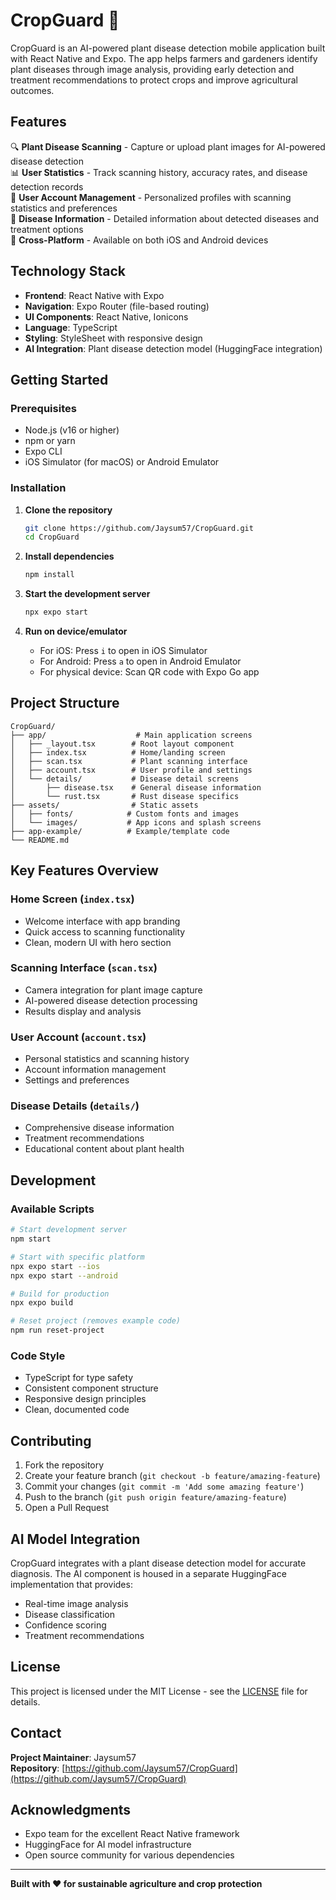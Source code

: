 # CropGuard 🌱

CropGuard is an AI-powered plant disease detection mobile application built with React Native and Expo. The app helps farmers and gardeners identify plant diseases through image analysis, providing early detection and treatment recommendations to protect crops and improve agricultural outcomes.

## Features

🔍 **Plant Disease Scanning** - Capture or upload plant images for AI-powered disease detection  
📊 **User Statistics** - Track scanning history, accuracy rates, and disease detection records  
👤 **User Account Management** - Personalized profiles with scanning statistics and preferences  
🎯 **Disease Information** - Detailed information about detected diseases and treatment options  
📱 **Cross-Platform** - Available on both iOS and Android devices  

## Technology Stack

- **Frontend**: React Native with Expo
- **Navigation**: Expo Router (file-based routing)
- **UI Components**: React Native, Ionicons
- **Language**: TypeScript
- **Styling**: StyleSheet with responsive design
- **AI Integration**: Plant disease detection model (HuggingFace integration)

## Getting Started

### Prerequisites

- Node.js (v16 or higher)
- npm or yarn
- Expo CLI
- iOS Simulator (for macOS) or Android Emulator

### Installation

1. **Clone the repository**
   ```bash
   git clone https://github.com/Jaysum57/CropGuard.git
   cd CropGuard
   ```

2. **Install dependencies**
   ```bash
   npm install
   ```

3. **Start the development server**
   ```bash
   npx expo start
   ```

4. **Run on device/emulator**
   - For iOS: Press `i` to open in iOS Simulator
   - For Android: Press `a` to open in Android Emulator
   - For physical device: Scan QR code with Expo Go app

## Project Structure

```
CropGuard/
├── app/                    # Main application screens
│   ├── _layout.tsx        # Root layout component
│   ├── index.tsx          # Home/landing screen
│   ├── scan.tsx           # Plant scanning interface
│   ├── account.tsx        # User profile and settings
│   └── details/           # Disease detail screens
│       ├── disease.tsx    # General disease information
│       └── rust.tsx       # Rust disease specifics
├── assets/                # Static assets
│   ├── fonts/            # Custom fonts and images
│   └── images/           # App icons and splash screens
├── app-example/          # Example/template code
└── README.md
```

## Key Features Overview

### Home Screen (`index.tsx`)
- Welcome interface with app branding
- Quick access to scanning functionality
- Clean, modern UI with hero section

### Scanning Interface (`scan.tsx`)
- Camera integration for plant image capture
- AI-powered disease detection processing
- Results display and analysis

### User Account (`account.tsx`)
- Personal statistics and scanning history
- Account information management
- Settings and preferences

### Disease Details (`details/`)
- Comprehensive disease information
- Treatment recommendations
- Educational content about plant health

## Development

### Available Scripts

```bash
# Start development server
npm start

# Start with specific platform
npx expo start --ios
npx expo start --android

# Build for production
npx expo build

# Reset project (removes example code)
npm run reset-project
```

### Code Style

- TypeScript for type safety
- Consistent component structure
- Responsive design principles
- Clean, documented code

## Contributing

1. Fork the repository
2. Create your feature branch (`git checkout -b feature/amazing-feature`)
3. Commit your changes (`git commit -m 'Add some amazing feature'`)
4. Push to the branch (`git push origin feature/amazing-feature`)
5. Open a Pull Request

## AI Model Integration

CropGuard integrates with a plant disease detection model for accurate diagnosis. The AI component is housed in a separate HuggingFace implementation that provides:

- Real-time image analysis
- Disease classification
- Confidence scoring
- Treatment recommendations

## License

This project is licensed under the MIT License - see the [LICENSE](LICENSE) file for details.

## Contact

**Project Maintainer**: Jaysum57  
**Repository**: [https://github.com/Jaysum57/CropGuard](https://github.com/Jaysum57/CropGuard)

## Acknowledgments

- Expo team for the excellent React Native framework
- HuggingFace for AI model infrastructure
- Open source community for various dependencies

---

**Built with ❤️ for sustainable agriculture and crop protection**

